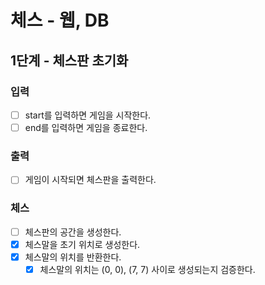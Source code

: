 # 체스 - 웹, DB

## 1단계 - 체스판 초기화

### 입력
- [ ] start를 입력하면 게임을 시작한다.
- [ ] end를 입력하면 게임을 종료한다.

### 출력
- [ ] 게임이 시작되면 체스판을 출력한다.

### 체스 
- [ ] 체스판의 공간을 생성한다.
- [x] 체스말을 초기 위치로 생성한다.
- [x] 체스말의 위치를 반환한다.
    - [x] 체스말의 위치는 (0, 0), (7, 7) 사이로 생성되는지 검증한다.
